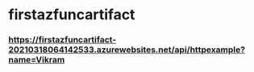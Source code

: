 # firstazfuncartifact


### https://firstazfuncartifact-20210318064142533.azurewebsites.net/api/httpexample?name=Vikram
